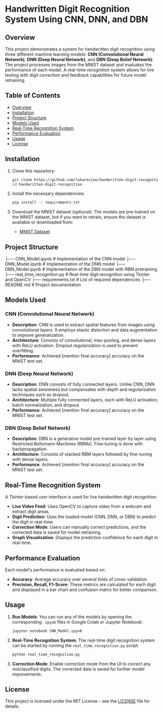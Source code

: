 # Handwritten Digit Recognition System Using CNN, DNN, and DBN

## Overview

This project demonstrates a system for handwritten digit recognition using three different machine learning models: **CNN (Convolutional Neural Network)**, **DNN (Deep Neural Network)**, and **DBN (Deep Belief Network)**. The project processes images from the MNIST dataset and evaluates the performance of each model. A real-time recognition system allows for live testing with digit correction and feedback capabilities for future model retraining.

## Table of Contents
- [Overview](#overview)
- [Installation](#installation)
- [Project Structure](#project-structure)
- [Models Used](#models-used)
- [Real-Time Recognition System](#real-time-recognition-system)
- [Performance Evaluation](#performance-evaluation)
- [Usage](#usage)
- [License](#license)

## Installation

1. Clone this repository:
   ```bash
   git clone https://github.com/lukarecine/handwritten-digit-recognition-system.git
   cd handwritten-digit-recognition
   ```

2. Install the necessary dependencies:
   ```bash
   pip install -r requirements.txt
   ```

3. Download the MNIST dataset (optional):
   The models are pre-trained on the MNIST dataset, but if you want to retrain, ensure the dataset is available or downloaded from:
   - [MNIST Dataset](http://yann.lecun.com/exdb/mnist/)

## Project Structure


├── CNN_Model.ipynb          # Implementation of the CNN model
├── DNN_Model.ipynb          # Implementation of the DNN model
├── DBN_Model.ipynb          # Implementation of the DBN model with RBM pretraining
├── real_time_recognition.py  # Real-time digit recognition using Tkinter and OpenCV
├── requirements.txt         # List of required dependencies
├── README.md                # Project documentation

## Models Used

### CNN (Convolutional Neural Network)
- **Description**: CNN is used to extract spatial features from images using convolutional layers. It employs elastic distortion and data augmentation to improve generalization.
- **Architecture**: Consists of convolutional, max-pooling, and dense layers with ReLU activation. Dropout regularization is used to prevent overfitting.
- **Performance**: Achieved [mention final accuracy] accuracy on the MNIST test set.

### DNN (Deep Neural Network)
- **Description**: DNN consists of fully connected layers. Unlike CNN, DNN lacks spatial awareness but compensates with depth and regularization techniques such as dropout.
- **Architecture**: Multiple fully connected layers, each with ReLU activation, batch normalization, and dropout.
- **Performance**: Achieved [mention final accuracy] accuracy on the MNIST test set.

### DBN (Deep Belief Network)
- **Description**: DBN is a generative model pre-trained layer by layer using Restricted Boltzmann Machines (RBMs). Fine-tuning is done with backpropagation.
- **Architecture**: Consists of stacked RBM layers followed by fine-tuning with dense layers.
- **Performance**: Achieved [mention final accuracy] accuracy on the MNIST test set.

## Real-Time Recognition System

A Tkinter-based user interface is used for live handwritten digit recognition:
- **Live Video Feed**: Uses OpenCV to capture video from a webcam and extract digit areas.
- **Digit Prediction**: Uses the loaded model (CNN, DNN, or DBN) to predict the digit in real-time.
- **Correction Mode**: Users can manually correct predictions, and the corrected data is saved for model retraining.
- **Graph Visualization**: Displays the prediction confidence for each digit in real-time.

## Performance Evaluation

Each model's performance is evaluated based on:
- **Accuracy**: Average accuracy over several folds of cross-validation.
- **Precision, Recall, F1-Score**: These metrics are calculated for each digit and displayed in a bar chart and confusion matrix for better comparison.

## Usage

1. **Run Models**:
   You can run any of the models by opening the corresponding `.ipynb` files in Google Colab or Jupyter Notebook:
   ```bash
   jupyter notebook CNN_Model.ipynb
   ```

2. **Real-Time Recognition System**:
   The real-time digit recognition system can be started by running the `real_time_recognition.py` script:
   ```bash
   python real_time_recognition.py
   ```

3. **Correction Mode**:
   Enable correction mode from the UI to correct any misclassified digits. The corrected data is saved for further model improvements.

## License

This project is licensed under the MIT License - see the [LICENSE](LICENSE) file for details.

